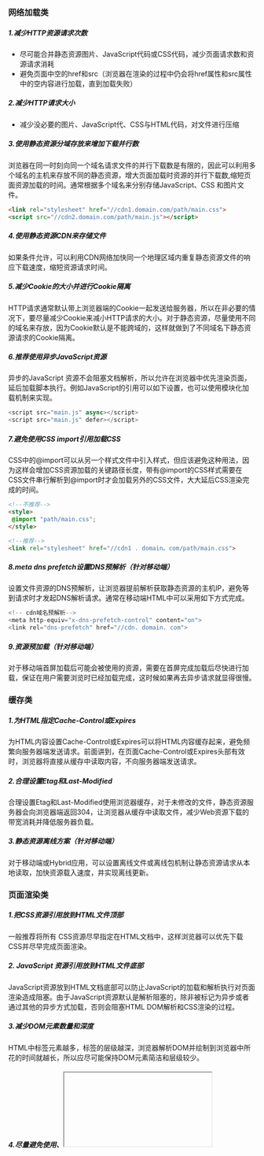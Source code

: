 ### 网络加载类

##### 1.减少HTTP资源请求次数

- 尽可能合并静态资源图片、JavaScript代码或CSS代码，减少页面请求数和资源请求消耗
- 避免页面中空的href和src（浏览器在渲染的过程中仍会将href属性和src属性中的空内容进行加载，直到加载失败）

##### 2.减少HTTP请求大小

- 减少没必要的图片、JavaScript代、CSS与HTML代码，对文件进行压缩

##### 3.使用静态资源分域存放来增加下载并行数

浏览器在同一时刻向同一个域名请求文件的并行下载数是有限的，因此可以利用多个域名的主机来存放不同的静态资源，增大页面加载时资源的并行下载数,缩短页面资源加载的时间。通常根据多个域名来分别存储JavaScript、CSS 和图片文件。

```html
<link rel="stylesheet" href="//cdn1.domain.com/path/main.css">
<script src="//cdn2.domain.com/path/main.js"></script>
```

##### 4.使用静态资源CDN来存储文件

如果条件允许，可以利用CDN网络加快同一个地理区域内重复静态资源文件的响应下载速度，缩短资源请求时间。

##### 5.减少Cookie的大小并进行Cookie隔离

HTTP请求通常默认带上浏览器端的Cookie一起发送给服务器，所以在非必要的情况下，要尽量减少Cookie来减小HTTP请求的大小。对于静态资源，尽量使用不同的域名来存放，因为Cookie默认是不能跨域的，这样就做到了不同域名下静态资源请求的Cookie隔离。

##### 6.推荐使用异步JavaScript资源

异步的JavaScript 资源不会阻塞文档解析，所以允许在浏览器中优先渲染页面，延后加载脚本执行。例如JavaScript的引用可以如下设置，也可以使用模块化加载机制来实现。

```js
<script src="main.js" async></script>
<script src="main.js" defer></script>
```

##### 7.避免使用CSS import引用加载CSS

CSS中的@import可以从另一个样式文件中引入样式，但应该避免这种用法，因为这样会增加CSS资源加载的关键路径长度，带有@import的CSS样式需要在CSS文件串行解析到@import时才会加载另外的CSS文件，大大延后CSS渲染完成的时间。

```html
<!--不推荐-->
<style>
 @import "path/main.css";
</style>

<!--推荐-->
<link rel="stylesheet" href="//cdn1 . domain。com/path/main.css">
```

##### 8.meta dns prefetch设置DNS预解析（针对移动端）

设置文件资源的DNS预解析，让浏览器提前解析获取静态资源的主机IP，避免等到请求时才发起DNS解析请求。通常在移动端HTML中可以采用如下方式完成。

```js
<!-- cdn域名预解析-->
<meta http-equiv="x-dns-prefetch-control" content="on">
<link rel="dns-prefetch" href="//cdn. domain. com">
```

##### 9.资源预加载（针对移动端）

对于移动端首屏加载后可能会被使用的资源，需要在首屏完成加载后尽快进行加载，保证在用户需要浏览时已经加载完成，这时候如果再去异步请求就显得很慢。

### 缓存类

##### 1.为HTML指定Cache-Control或Expires

为HTML内容设置Cache-Control或Expires可以将HTML内容缓存起来，避免频繁向服务器端发送请求。前面讲到，在页面Cache-Control或Expires头部有效时，浏览器将直接从缓存中读取内容，不向服务器端发送请求。

##### 2.合理设置Etag和Last-Modified

合理设置Etag和Last-Modified使用浏览器缓存，对于未修改的文件，静态资源服务器会向浏览器端返回304，让浏览器从缓存中读取文件，减少Web资源下载的带宽消耗并降低服务器负载。

##### 3.静态资源离线方案（针对移动端）

对于移动端或Hybrid应用，可以设置离线文件或离线包机制让静态资源请求从本地读取，加快资源载入速度，并实现离线更新。

### 页面渲染类

##### 1.把CSS资源引用放到HTML文件顶部

一般推荐将所有 CSS资源尽早指定在HTML文档<head>中，这样浏览器可以优先下载CSS并尽早完成页面渲染。

##### 2. JavaScript 资源引用放到HTML文件底部

JavaScript资源放到HTML文档底部可以防止JavaScript的加载和解析执行对页面渲染造成阻塞。由于JavaScript资源默认是解析阻塞的，除非被标记为异步或者通过其他的异步方式加载，否则会阻塞HTML DOM解析和CSS渲染的过程。

##### 3.减少DOM元素数量和深度

HTML中标签元素越多，标签的层级越深，浏览器解析DOM并绘制到浏览器中所花的时间就越长，所以应尽可能保持DOM元素简洁和层级较少。

##### 4.尽量避免使用<table>、<iframe>等慢 元素

<table>内容的渲染是将table的DOM渲染树全部生成完并一次性绘制到页面 上的，所以在长表格渲染时很耗性能，应该尽量避免使用它，可以考虑使用列表元素<u1>代替。尽量使用异步的方式动态添加iframe,因为iframe内资源的下载进程会阻塞父页面静态资源的下载与CSS及HTML DOM的解析。

##### 5.避免使用CSS表达式和滤镜

CSS表达式或CSS滤镜的解析渲染速度是比较慢的，在有其他解决方案的情况下应该尽量避免使用。

##### 6.避免各种形式的重排重绘

页面的重排重绘很耗性能，所以一定要减少页面的重排重绘，例如页面图片大小变化、元素位置变化等这些情况都会导致重排重绘。

##### 7.使用CSS3动画，开启CPU加速

使用CSS3动画时可以设置transform:translateZ(0)来开启移动设备浏览器的GPU图形处理加速，让动画更加流畅。

##### 8.合理使用Canvas和requestAnimationFrame

选择Canvas和requestAnimationFrame等高效的动画实现方式，尽量避免使用setTimeout、setInterval等方式来直接处理连续动画。

### 图片类

##### 1.图片压缩处理

在移动端，通常要保证页面中一切用到的图片都是经过压缩优化处理的，而不是以原图的形式直接使用的，因为那样很消耗流量，而且加载时间更长。

##### 2.使用较小的图片，合理使用base64内嵌图片

在页面使用的背景图片不多且较小的情况下，可以将图片转化成base64编码嵌入到HTML页面或CSS文件中，这样可以减少页面的HTTP请求数。需要注意的是，要保证图片较小，一般图片大小超过2KB就不推荐使用base64嵌入显示了。

##### 3.图片懒加载

为了保证页面内容的最小化，加速页面的渲染，尽可能节省移动端网络流量，页面中的图片资源推荐使用懒加载实现，在页面滚动时动态载入图片。

```html
<img data-src="//cdn. domain. com/path/photo. jpg" alt="懒加载图片">
```

##### 4.使用iconfont代替图片图标

在页面中尽可能使用iconfont 来代替图片图标，这样做的好处有以下几个:使用iconfont体积较小，而且是矢量图，因此缩放时不会失真:可以方便地修改图片大小尺寸和呈现颜色。但是需要注意的是，iconfont 引用不同webfont格式时的兼容性写法，根据经验推荐尽量按照以下顺序书写，否则不容易兼容到所有的浏览器上。

```css
@font- face {
    font-family: iconfont;
    src; url ("./iconfont.eot") ;
    src: url ("./iconfont.eot?#iefix") format ("eot")，
    	 url ("./ iconfont . woff") format ("woff"),
         url ("./iconfont.ttf") format ("truetype") ;
}

```

